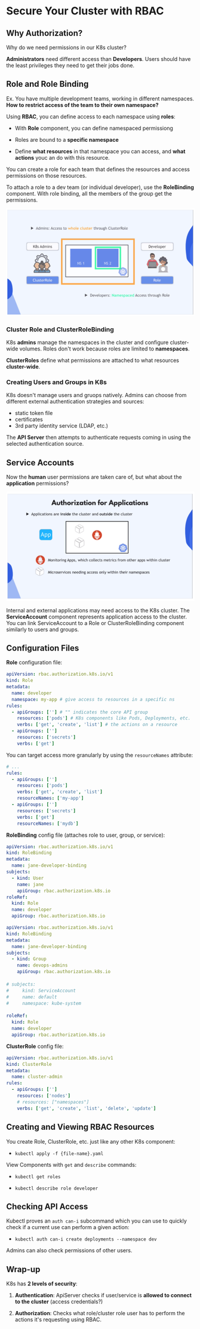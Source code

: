 # Secure Your Cluster with RBAC

## Why Authorization?

Why do we need permissions in our K8s cluster?

**Administrators** need different access than **Developers**. Users should have
the least privileges they need to get their jobs done.

## Role and Role Binding

Ex. You have multiple development teams, working in different namespaces. **How
to restrict access of the team to their own namespace?**

Using **RBAC**, you can define access to each namespace using **roles**:

- With **Role** component, you can define namespaced permissiong

- Roles are bound to a **specific namespace**

- Define **what resources** in that namespace you can access, and **what
  actions** youc an do with this resource.

You can create a role for each team that defines the resources and access
permissions on those resources.

To attach a role to a dev team (or individual developer), use the
**RoleBinding** component. With role binding, all the members of the group get
the permissions.

![roles configured](./roles-configure.png)

### Cluster Role and ClusterRoleBinding

K8s **admins** manage the namespaces in the cluster and configure cluster-wide
volumes. Roles don't work because roles are limited to **namespaces**.

**ClusterRoles** define what permissions are attached to what resources
**cluster-wide**.

### Creating Users and Groups in K8s

K8s doesn't manage users and gruops natively. Admins can choose from different
external authentication strategies and sources:

- static token file
- certificates
- 3rd party identity service (LDAP, etc.)

The **API Server** then attempts to authenticate requests coming in using the
selected authentication source.

## Service Accounts

Now the **human** user permissions are taken care of, but what about the
**application** permissions?

![application access](./application-access.png)

Internal and external applications may need access to the K8s cluster. The
**ServiceAccount** component represents application access to the cluster. You
can link ServiceAccount to a Role or ClusterRoleBinding component similarly to
users and groups.

## Configuration Files

**Role** configuration file:

```yaml
apiVersion: rbac.authorization.k8s.io/v1
kind: Role
metadata:
  name: developer
  namespace: my-app # give access to resources in a specific ns
rules:
  - apiGroups: [''] # "" indicates the core API group
    resources: ['pods'] # K8s components like Pods, Deployments, etc.
    verbs: ['get', 'create', 'list'] # the actions on a resource
  - apiGroups: ['']
    resources: ['secrets']
    verbs: ['get']
```

You can target access more granularly by using the `resourceNames` attribute:

```yaml
# ...
rules:
  - apiGroups: ['']
    resources: ['pods']
    verbs: ['get', 'create', 'list']
    resourceNames: ['my-app']
  - apiGroups: ['']
    resources: ['secrets']
    verbs: ['get']
    resourceNames: ['mydb']
```

**RoleBinding** config file (attaches role to user, group, or service):

```yaml
apiVersion: rbac.authorization.k8s.io/v1
kind: RoleBinding
metadata:
  name: jane-developer-binding
subjects:
  - kind: User
    name: jane
    apiGroup: rbac.authorization.k8s.io
roleRef:
  kind: Role
  name: developer
  apiGroup: rbac.authorization.k8s.io
```

```yaml
apiVersion: rbac.authorization.k8s.io/v1
kind: RoleBinding
metadata:
  name: jane-developer-binding
subjects:
  - kind: Group
    name: devops-admins
    apiGroup: rbac.authorization.k8s.io

# subjects:
#     kind: ServiceAccount
#     name: default
#     namespace: kube-system

roleRef:
  kind: Role
  name: developer
  apiGroup: rbac.authorization.k8s.io
```

**ClusterRole** config file:

```yaml
apiVersion: rbac.authorization.k8s.io/v1
kind: ClusterRole
metadata:
  name: cluster-admin
rules:
  - apiGroups: ['']
    resources: ['nodes']
    # resources: ["namespaces"]
    verbs: ['get', 'create', 'list', 'delete', 'update']
```

## Creating and Viewing RBAC Resources

You create Role, ClusterRole, etc. just like any other K8s component:

- `kubectl apply -f {file-name}.yaml`

View Components with `get` and `describe` commands:

- `kubectl get roles`

- `kubectl describe role developer`

## Checking API Access

Kubectl proves an `auth can-i` subcommand which you can use to quickly check if
a current use can perform a given action:

- `kubectl auth can-i create deployments --namespace dev`

Admins can also check permissions of other users.

## Wrap-up

K8s has **2 levels of security**:

1. **Authentication**: ApiServer checks if user/service is **allowed to connect
   to the cluster** (access credentials?)

2. **Authorization**: Checks what role/cluster role user has to perform the
   actions it's requesting using RBAC.
